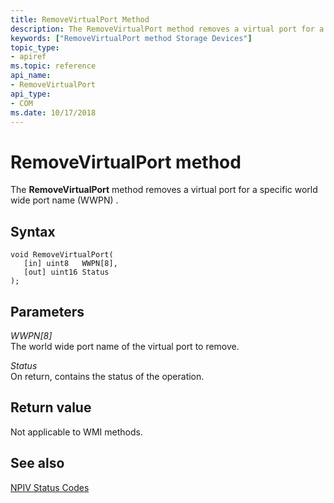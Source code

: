 ```yaml
---
title: RemoveVirtualPort Method
description: The RemoveVirtualPort method removes a virtual port for a specific world wide port name (WWPN) .
keywords: ["RemoveVirtualPort method Storage Devices"]
topic_type:
- apiref
ms.topic: reference
api_name:
- RemoveVirtualPort
api_type:
- COM
ms.date: 10/17/2018
---
```


# RemoveVirtualPort method


The **RemoveVirtualPort** method removes a virtual port for a specific world wide port name (WWPN) .

## Syntax

```ManagedCPlusPlus
void RemoveVirtualPort(
   [in] uint8   WWPN[8],
   [out] uint16 Status
);
```

## Parameters

*WWPN\[8\]*   
The world wide port name of the virtual port to remove.

*Status*   
On return, contains the status of the operation.

## Return value

Not applicable to WMI methods.

## <span id="see_also"></span>See also


[NPIV Status Codes](/previous-versions/windows/hardware/drivers/dn386176(v=vs.85))

 

